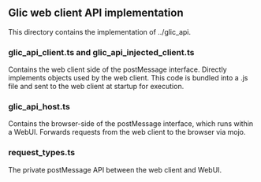 ## Glic web client API implementation

This directory contains the implementation of ../glic_api.

### glic_api_client.ts and glic_api_injected_client.ts

Contains the web client side of the postMessage interface. Directly implements
objects used by the web client. This code is bundled into a .js file and sent to
the web client at startup for execution.

### glic_api_host.ts

Contains the browser-side of the postMessage interface, which runs within a
WebUI. Forwards requests from the web client to the browser via mojo.

### request_types.ts

The private postMessage API between the web client and WebUI.

